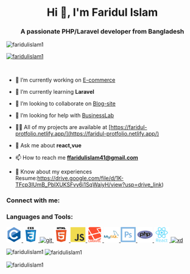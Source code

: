 <h1 align="center">Hi 👋, I'm Faridul Islam</h1>
<h3 align="center">A passionate PHP/Laravel developer from Bangladesh</h3>

<p align="left"> <img src="https://komarev.com/ghpvc/?username=faridulislam1&label=Profile%20views&color=0e75b6&style=flat" alt="faridulislam1" /> </p>

<p align="left"> <a href="https://github.com/ryo-ma/github-profile-trophy"><img src="https://github-profile-trophy.vercel.app/?username=faridulislam1" alt="faridulislam1" /></a> </p>

<p align="left"> <a href="https://twitter.com/" target="blank"><img src="https://img.shields.io/twitter/follow/?logo=twitter&style=for-the-badge" alt="" /></a> </p>

- 🔭 I’m currently working on [E-commerce](https://github.com/faridulislam1/E-commerce-Site.git)

- 🌱 I’m currently learning **Laravel**

- 👯 I’m looking to collaborate on [Blog-site](https://github.com/faridulislam1/blog-Site.git)

- 🤝 I’m looking for help with [BusinessLab](https://github.com/faridulislam1/Business-Lab.git)

- 👨‍💻 All of my projects are available at [https://faridul-protfolio.netlify.app/](https://faridul-protfolio.netlify.app/)

- 💬 Ask me about **react,vue**

- 📫 How to reach me **ffaridulislam41@gmail.com**

- 📄 Know about my experiences Resume:https://drive.google.com/file/d/1K-TFcp3IUmB_PblXUKSFvy6i1SqWaiyH/view?usp=drive_link)

<h3 align="left">Connect with me:</h3>
<p align="left">
</p>

<h3 align="left">Languages and Tools:</h3>
<p align="left"> <a href="https://www.cprogramming.com/" target="_blank" rel="noreferrer"> <img src="https://raw.githubusercontent.com/devicons/devicon/master/icons/c/c-original.svg" alt="c" width="40" height="40"/> </a> <a href="https://www.w3schools.com/css/" target="_blank" rel="noreferrer"> <img src="https://raw.githubusercontent.com/devicons/devicon/master/icons/css3/css3-original-wordmark.svg" alt="css3" width="40" height="40"/> </a> <a href="https://git-scm.com/" target="_blank" rel="noreferrer"> <img src="https://www.vectorlogo.zone/logos/git-scm/git-scm-icon.svg" alt="git" width="40" height="40"/> </a> <a href="https://www.w3.org/html/" target="_blank" rel="noreferrer"> <img src="https://raw.githubusercontent.com/devicons/devicon/master/icons/html5/html5-original-wordmark.svg" alt="html5" width="40" height="40"/> </a> <a href="https://developer.mozilla.org/en-US/docs/Web/JavaScript" target="_blank" rel="noreferrer"> <img src="https://raw.githubusercontent.com/devicons/devicon/master/icons/javascript/javascript-original.svg" alt="javascript" width="40" height="40"/> </a> <a href="https://laravel.com/" target="_blank" rel="noreferrer"> <img src="https://raw.githubusercontent.com/devicons/devicon/master/icons/laravel/laravel-plain-wordmark.svg" alt="laravel" width="40" height="40"/> </a> <a href="https://www.mysql.com/" target="_blank" rel="noreferrer"> <img src="https://raw.githubusercontent.com/devicons/devicon/master/icons/mysql/mysql-original-wordmark.svg" alt="mysql" width="40" height="40"/> </a> <a href="https://www.photoshop.com/en" target="_blank" rel="noreferrer"> <img src="https://raw.githubusercontent.com/devicons/devicon/master/icons/photoshop/photoshop-line.svg" alt="photoshop" width="40" height="40"/> </a> <a href="https://www.php.net" target="_blank" rel="noreferrer"> <img src="https://raw.githubusercontent.com/devicons/devicon/master/icons/php/php-original.svg" alt="php" width="40" height="40"/> </a> <a href="https://reactjs.org/" target="_blank" rel="noreferrer"> <img src="https://raw.githubusercontent.com/devicons/devicon/master/icons/react/react-original-wordmark.svg" alt="react" width="40" height="40"/> </a> <a href="https://www.adobe.com/products/xd.html" target="_blank" rel="noreferrer"> <img src="https://cdn.worldvectorlogo.com/logos/adobe-xd.svg" alt="xd" width="40" height="40"/> </a> </p>

<p><img align="left" src="https://github-readme-stats.vercel.app/api/top-langs?username=faridulislam1&show_icons=true&locale=en&layout=compact" alt="faridulislam1" /></p>

<p>&nbsp;<img align="center" src="https://github-readme-stats.vercel.app/api?username=faridulislam1&show_icons=true&locale=en" alt="faridulislam1" /></p>

<p><img align="center" src="https://github-readme-streak-stats.herokuapp.com/?user=faridulislam1&" alt="faridulislam1" /></p>
